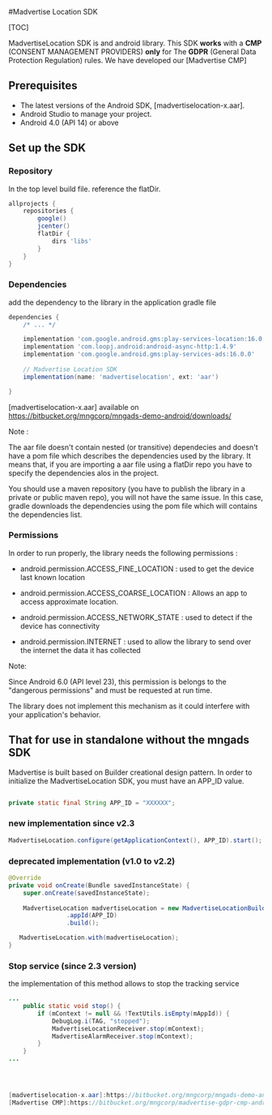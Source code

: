 #Madvertise Location SDK

[TOC]

MadvertiseLocation SDK is and android library. This SDK **works** with a **CMP** (CONSENT MANAGEMENT PROVIDERS) **only** for The **GDPR** (General Data Protection Regulation) rules. We have developed our [Madvertise CMP]

## Prerequisites

 - The latest versions of the Android SDK, [madvertiselocation-x.aar].
 - Android Studio to manage your project.
 - Android 4.0 (API 14) or above

## Set up the SDK

### Repository
In the top level build file. reference the flatDir. 

```groovy
allprojects {
    repositories {
        google()
        jcenter()
        flatDir {
            dirs 'libs'
        }
    }
}
```

### Dependencies
add the dependency to the library in the application gradle file

```groovy
dependencies {
    /* ... */

	implementation 'com.google.android.gms:play-services-location:16.0.0'
	implementation 'com.loopj.android:android-async-http:1.4.9'
	implementation 'com.google.android.gms:play-services-ads:16.0.0'
    
    // Madvertise Location SDK
    implementation(name: 'madvertiselocation', ext: 'aar')

}
```

[madvertiselocation-x.aar] available on https://bitbucket.org/mngcorp/mngads-demo-android/downloads/

Note : 

 The aar file doesn't contain nested (or transitive) dependecies and doesn't have a pom file which describes the dependencies used by the library.
 It means that, if you are importing a aar file using a flatDir repo you have to specify the dependencies alos in the project.
 
 You should use a maven repository (you have to publish the library in a private or public maven repo), you will not have the same issue.
In this case, gradle downloads the dependencies using the pom file which will contains the dependencies list.


### Permissions
In order to run properly, the library needs the following permissions : 

* android.permission.ACCESS\_FINE_LOCATION : used to get the device last known location

* android.permission.ACCESS\_COARSE_LOCATION : Allows an app to access approximate location.

* android.permission.ACCESS\_NETWORK_STATE : used to detect if the device has connectivity

* android.permission.INTERNET : used to allow the library to send over the internet the data it has collected


Note:

Since Android 6.0 (API level 23), this permission is belongs to the "dangerous permissions" and must be requested at run time.

The library does not implement this mechanism as it could interfere with your application's behavior.

## That for use in standalone without the mngads SDK

Madvertise is built based on Builder creational design pattern.
In order to initialize the MadvertiseLocation SDK, you must have an APP_ID value. 

```java

private static final String APP_ID = "XXXXXX";

```

### new implementation since v2.3

```java
MadvertiseLocation.configure(getApplicationContext(), APP_ID).start();
```

### deprecated implementation (v1.0 to v2.2)

```java
@Override
private void onCreate(Bundle savedInstanceState) {
	super.onCreate(savedInstanceState);
	
	MadvertiseLocation madvertiseLocation = new MadvertiseLocationBuilder(getApplicationContext())
                .appId(APP_ID)
                .build();

   MadvertiseLocation.with(madvertiseLocation);
}
```


### Stop service (since 2.3 version)
the implementation of this method allows to stop the tracking service

~~~java
...
    public static void stop() {
        if (mContext != null && !TextUtils.isEmpty(mAppId)) {
            DebugLog.i(TAG, "stopped");
            MadvertiseLocationReceiver.stop(mContext);
            MadvertiseAlarmReceiver.stop(mContext);
        }
    }
...
        



[madvertiselocation-x.aar]:https://bitbucket.org/mngcorp/mngads-demo-android/downloads/
[Madvertise CMP]:https://bitbucket.org/mngcorp/madvertise-gdpr-cmp-android/wiki/Home